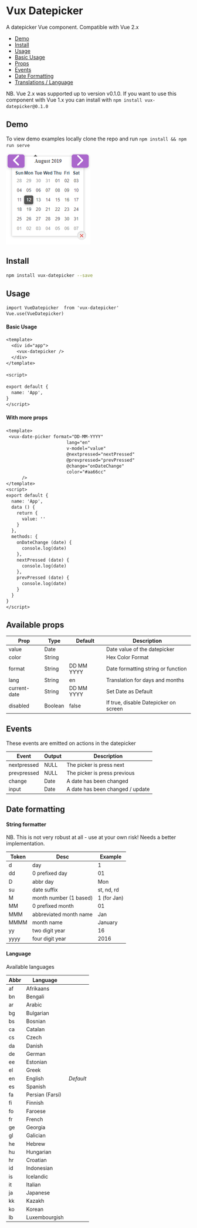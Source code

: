 # Vux Datepicker
A datepicker Vue component. Compatible with Vue 2.x

- [Demo](#demo)
- [Install](#install)
- [Usage](#usage)
- [Basic Usage](#basic-usage)
- [Props](#available-props)
- [Events](#events)
- [Date Formatting](#date-formatting)
- [Translations / Language](#language)

NB. Vue 2.x was supported up to version v0.1.0. If you want to use this component with Vue 1.x you can install with `npm install vux-datepicker@0.1.0`
## Demo
To view demo examples locally clone the repo and run `npm install && npm run serve`

![alt text](https://github.com/Mahmudulazamshohan/vux-datepicker/blob/master/screenshots/datepicker1.PNG "Image")

## Install
``` bash
npm install vux-datepicker --save
```
## Usage
```
import VueDatepicker  from 'vux-datepicker'
Vue.use(VueDatepicker)
```
#### Basic Usage
```
<template>
  <div id="app">
    <vux-datepicker />
  </div>
</template>

<script>

export default {
  name: 'App',
}
</script>
```
#### With more props
```$xslt
<template>
 <vux-date-picker format="DD-MM-YYYY"
                       lang="en"
                       v-model="value"
                       @nextpressed="nextPressed"
                       @prevpressed="prevPressed"
                       @change="onDateChange"
                       color="#aa66cc"
      />
</template>
<script>
export default {
  name: 'App',
  data () {
    return {
      value: ''
    }
  },
  methods: {
    onDateChange (date) {
      console.log(date)
    },
    nextPressed (date) {
      console.log(date)
    },
    prevPressed (date) {
      console.log(date)
    }
  }
}
</script>
```
## Available props

| Prop                          | Type            | Default     | Description                              |
|-------------------------------|-----------------|-------------|------------------------------------------|
| value                         | Date            |             | Date value of the datepicker             |
| color                         | String          |             | Hex Color Format                           |
| format                        | String          | DD MM YYYY  | Date formatting string or function       |
| lang                          | String          | en          | Translation for days and months          |
| current-date                  | String          | DD MM YYYY  | Set Date as Default        |
| disabled                      | Boolean         | false       | If true, disable Datepicker on screen    |              | String          | 'year'      | If set, higher-level views won't show    |
## Events

These events are emitted on actions in the datepicker

| Event             | Output     | Description                          |
|-------------------|------------|--------------------------------------|
| nextpressed       | NULL         | The picker is press next             |
| prevpressed       | NULL         | The picker is press previous         |
| change            | Date       | A date has been changed              |
| input             | Date        | A date has been changed / update     |
## Date formatting

#### String formatter

NB. This is not very robust at all - use at your own risk! Needs a better implementation.

| Token | Desc                   | Example     |
|-------|------------------------|-------------|
| d     | day                    | 1           |
| dd    | 0 prefixed day         | 01          |
| D     | abbr day               | Mon         |
| su    | date suffix            | st, nd, rd  |
| M     | month number (1 based) | 1 (for Jan) |
| MM    | 0 prefixed month       | 01          |
| MMM   | abbreviated month name | Jan         |
| MMMM  | month name             | January     |
| yy    | two digit year         | 16          |
| yyyy  | four digit year        | 2016        |


#### Language
Available languages

| Abbr        | Language         |          |
| ----------- |------------------|----------|
| af          | Afrikaans        |          |
| bn          | Bengali          |          |
| ar          | Arabic           |          |
| bg          | Bulgarian        |          |
| bs          | Bosnian          |          |
| ca          | Catalan          |          |
| cs          | Czech            |          |
| da          | Danish           |          |
| de          | German           |          |
| ee          | Estonian         |          |
| el          | Greek            |          |
| en          | English          | *Default*|
| es          | Spanish          |          |
| fa          | Persian (Farsi)  |          |
| fi          | Finnish          |          |
| fo          | Faroese          |          |
| fr          | French           |          |
| ge          | Georgia          |          |
| gl          | Galician         |          |
| he          | Hebrew           |          |
| hu          | Hungarian        |          |
| hr          | Croatian         |          |
| id          | Indonesian       |          |
| is          | Icelandic        |          |
| it          | Italian          |          |
| ja          | Japanese         |          |
| kk          | Kazakh           |          |
| ko          | Korean           |          |
| lb          | Luxembourgish    |          |
